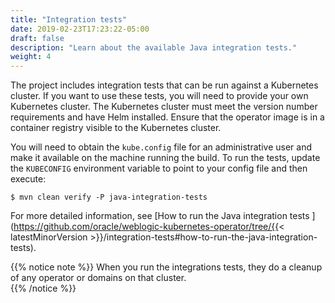 ```yaml
---
title: "Integration tests"
date: 2019-02-23T17:23:22-05:00
draft: false
description: "Learn about the available Java integration tests."
weight: 4
---
```


The project includes integration tests that can be run against a Kubernetes cluster.  If you want to use these tests, you will need to provide your own Kubernetes cluster.  The Kubernetes cluster must meet the version number requirements and have Helm installed.  Ensure that the operator image is in a container registry visible to the Kubernetes cluster.


You will need to obtain the `kube.config` file for an administrative user and make it available on the machine running the build.  To run the tests, update the `KUBECONFIG` environment variable to point to your config file and then execute:

```shell
$ mvn clean verify -P java-integration-tests
```

For more detailed information, see [How to run the Java integration tests ](https://github.com/oracle/weblogic-kubernetes-operator/tree/{{< latestMinorVersion >}}/integration-tests#how-to-run-the-java-integration-tests).

{{% notice note %}}
When you run the integrations tests, they do a cleanup of any operator or domains on that cluster.   
{{% /notice %}}
